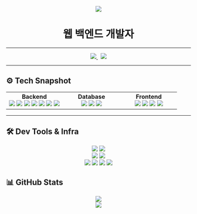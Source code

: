 <div align="center">
  <img src="https://capsule-render.vercel.app/api?type=transparent&color=auto&height=160&text=GitHani&fontColor=f4d5fd&fontSize=56" />
</div>

<h1 align="center">웹 백엔드 개발자</h1>

---

<div align="center">

<!-- quick links -->
  <a href="https://glittery-figolla-6a792b.netlify.app" target="_blank">
    <img src="https://img.shields.io/badge/Docusaurus-0078D4?style=for-the-badge&logo=docusaurus&logoColor=white" />
  </a>
  &nbsp;
  <a href="https://deluxe-value-c81.notion.site/Web-Backend-Guide-111031d25863801fbdaee49b4a8aa403?pvs=74" target="_blank">
    <img src="https://img.shields.io/badge/Notion-000000?style=for-the-badge&logo=notion&logoColor=white" />
  </a>
  
</div>

---

## ⚙️ Tech Snapshot

<table width="100%" style="border:none">
  <tr>
    <td align="center" width="33%">
      <strong>Backend</strong><br/>
      <img src="https://img.shields.io/badge/Java-007396?style=flat-square&logo=java&logoColor=white" /> 
      <img src="https://img.shields.io/badge/Kotlin-0095D5?style=flat-square&logo=kotlin&logoColor=white" />
      <img src="https://img.shields.io/badge/Python-3776AB?style=flat-square&logo=python&logoColor=white" />
      <img src="https://img.shields.io/badge/Spring-6DB33F?style=flat-square&logo=spring&logoColor=white" /> 
      <img src="https://img.shields.io/badge/SpringBoot-6DB33F?style=flat-square&logo=springboot&logoColor=white" /> 
      <img src="https://img.shields.io/badge/Node.js-339933?style=flat-square&logo=nodedotjs&logoColor=white" />
      <img src="https://img.shields.io/badge/Express-000000?style=flat-square&logo=express&logoColor=white" />
    </td>
    <td align="center" width="34%">
      <strong>Database</strong><br/>
      <img src="https://img.shields.io/badge/MySQL-4479A1?style=flat-square&logo=mysql&logoColor=white" />
      <img src="https://img.shields.io/badge/Oracle-F80000?style=flat-square&logo=oracle&logoColor=white" />
      <img src="https://img.shields.io/badge/MongoDB-47A248?style=flat-square&logo=mongodb&logoColor=white" />
    </td>
    <td align="center" width="33%">
      <strong>Frontend</strong><br/>
      <img src="https://img.shields.io/badge/HTML5-E34F26?style=flat-square&logo=html5&logoColor=white" />
      <img src="https://img.shields.io/badge/CSS3-1572B6?style=flat-square&logo=css3&logoColor=white" />
      <img src="https://img.shields.io/badge/JavaScript-F7DF1E?style=flat-square&logo=javascript&logoColor=black" />
      <img src="https://img.shields.io/badge/React-61DAFB?style=flat-square&logo=react&logoColor=black" />
    </td>
  </tr>
</table>

---

## 🛠️ Dev Tools & Infra
<div align="center">
  <!-- Version Control -->
  <img src="https://img.shields.io/badge/Prettier-F7B93E?style=for-the-badge&logo=prettier&logoColor=black"/>
  <img src="https://img.shields.io/badge/Eslint-4B32C3?style=for-the-badge&logo=eslint&logoColor=white"/>
  <br/>
  <!-- Container / Infra -->
  <img src="https://img.shields.io/badge/Docker-2496ED?style=for-the-badge&logo=docker&logoColor=white"/>
  <img src="https://img.shields.io/badge/Linux-FCC624?style=for-the-badge&logo=linux&logoColor=black"/>
  <br/>
  <!-- Editor / Formatting -->
  <img src="https://img.shields.io/badge/Git-F05032?style=for-the-badge&logo=git&logoColor=white"/>
  <img src="https://img.shields.io/badge/GitHub-181717?style=for-the-badge&logo=github&logoColor=white"/>
  <img src="https://img.shields.io/badge/GitLab-FCA121?style=for-the-badge&logo=gitlab&logoColor=white"/>
  <img src="https://img.shields.io/badge/GitLab%20CI/CD-FCA121?style=for-the-badge&logo=gitlab&logoColor=white"/>
</div>

## 📊 GitHub Stats
<div align="center">
  <img src="https://github-readme-stats.vercel.app/api?username=hani-scv&show_icons=true&theme=radical&title_color=f8e602&icon_color=00f0ff&text_color=f4d5fd&bg_color=1B1B1B"/>
  <br/>
  <img src="https://github-readme-streak-stats.herokuapp.com/?user=hani-scv&theme=radical&ring=4bff21&fire=f8e602&currStreakLabel=00f0ff"/>
</div>

